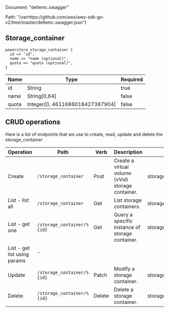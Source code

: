 Document: "dellemc.swagger"


Path: "/varhttps://github.com/aws/aws-sdk-go-v2/tree/master/dellemc.swagger.json")

## Storage_container



```puppet
powerstore_storage_container {
  id => "id",
  name => "name (optional)",
  quota => "quota (optional)",
}
```

| Name        | Type           | Required       |
| ------------- | ------------- | ------------- |
|id | String | true |
|name | String[0,64] | false |
|quota | Integer[0, 4611686018427387904] | false |



## CRUD operations

Here is a list of endpoints that we use to create, read, update and delete the storage_container

| Operation | Path | Verb | Description | OperationID |
| ------------- | ------------- | ------------- | ------------- | ------------- |
|Create|`/storage_container`|Post|Create a virtual volume (vVol) storage container.|storage_containerCreate|
|List - list all|`/storage_container`|Get|List storage containers.|storage_containerCollectionQuery|
|List - get one|`/storage_container/%{id}`|Get|Query a specific instance of storage container.|storage_containerInstanceQuery|
|List - get list using params|``||||
|Update|`/storage_container/%{id}`|Patch|Modify a storage container.|storage_containerModify|
|Delete|`/storage_container/%{id}`|Delete|Delete a storage container.|storage_containerDelete|
